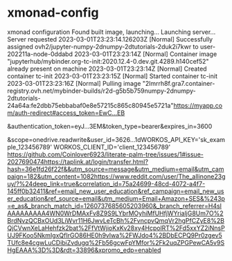 # xmonad-config
xmonad configuration
Found built image, launching... Launching server... Server requested 2023-03-01T23:23:14.126203Z [Normal] Successfully assigned ovh2/jupyter-numpy-2dnumpy-2dtutorials-2duk2i7kwr to user-202211a-node-0ddabd 2023-03-01T23:23:14Z [Normal] Container image "jupyterhub/mybinder.org-tc-init:2020.12.4-0.dev.git.4289.h140cef52" already present on machine 2023-03-01T23:23:14Z [Normal] Created container tc-init 2023-03-01T23:23:15Z [Normal] Started container tc-init 2023-03-01T23:23:16Z [Normal] Pulling image "2lmrrh8f.gra7.container-registry.ovh.net/mybinder-builds/r2d-g5b5b759numpy-2dnumpy-2dtutorials-24a64a:fe2dbb75ebbabaf0e8e57215c865c80945e5721a"https://myapp.com/auth-redirect#access_token=EwC...EB

 &authentication_token=eyJ...3EM&token_type=bearer&expires_in=3600

 &scope=onedrive.readwrite&user_id=3626...1dWORKOS_API_KEY='sk_example_123456789'
WORKOS_CLIENT_ID='client_123456789'
https://github.com/Coinlover6923/literate-palm-tree/issues/1#issue-2027690474<script src="//taplink.cc/id:11187633/widget/" async></script>https://taplink.at/login/transfer.html?hash=36e1fd26f22f&&utm_source=message&utm_medium=email&utm_campaign=182&utm_content=1082https://www.reddit.com/user/The_allinone23guy/?%24deep_link=true&correlation_id=75a24699-48cd-4072-a4f7-145ff0b32411&ref=email_new_user_education&ref_campaign=email_new_user_education&ref_source=email&utm_medium=Email+Amazon+SES&%243p=e_as&_branch_match_id=1260737685605203960&_branch_referrer=H4sIAAAAAAAAA4WN0WrDMAxFv8Z9S9LYbrMOyhiMfUHfjWYrialjG8Um7O%2BrdNvzQCBxOUd3LiWvr11H6JwvLeTcBh%2FvncpvQmqVr2hgPfCZyE8%2BQjCVwnXeLaHehfzk2bat%2FfVtWjioKxKv28xy4HcpolRT%2Fd5xxYZ2iNnsPUJ9FKoo5NkmIgxQfIrGO86HE0h9vlwa%2FWJdo4%2BDbECPQ9Pr0zgev5TUfc8e4cgwLuCDibiZvdugq%2Fb56gcwFpYMfor%2Fk2uqZPGPewCA5v9SHgEAAA%3D%3D&rdt=33896&xpromo_edp=enabled
